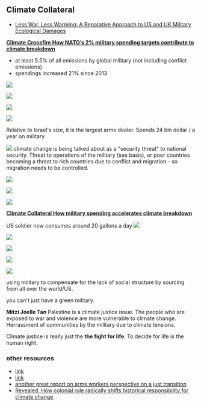 ## Climate Collateral 

- [Less War, Less Warming: A Reparative Approach to US and UK Military Ecological Damages](https://www.common-wealth.org/publications/less-war-less-warming-a-reparative-approach-to-us-and-uk-military-ecological-damages)

**[Climate Crossfire
How NATO’s 2% military spending targets contribute to climate breakdown](https://www.tni.org/en/publication/climate-crossfire)**

- at least 5.5% of all emissions by global military (not including conflict emissions)
- spendings increased 21% since 2013

![](../media/cleanshot_2023-11-28-at-07-47-40@2x.png)

![](../media/cleanshot_2023-11-28-at-07-49-05@2x.png)

![](../media/cleanshot_2023-11-28-at-07-49-34@2x.png)

![](../media/cleanshot_2023-11-28-at-07-50-34@2x.png)

Relative to Israel's size, it is the largest arms dealer. Spends 24 bln dollar / a year on military

![](../media/cleanshot_2023-11-28-at-07-53-33@2x.png)
climate change is being talked about as a "security threat" to national security. Threat to operations of the military (see basis), or poor countries becoming a threat to rich countries due to conflict and migration - so migration needs to be controlled. 

![](../media/cleanshot_2023-11-28-at-07-55-44@2x.png)

![](../media/cleanshot_2023-11-28-at-07-56-36@2x.png)

![](../media/cleanshot_2023-11-28-at-07-57-04@2x.png)

**[Climate Collateral
How military spending accelerates climate breakdown](https://www.tni.org/en/publication/climate-collateral)**

US soldier now consumes around 20 gallons a day 
![](../media/cleanshot_2023-11-28-at-08-00-00@2x.png)

![](../media/cleanshot_2023-11-28-at-08-01-14@2x.png)

![](../media/cleanshot_2023-11-28-at-08-03-35@2x.png)

![](../media/cleanshot_2023-11-28-at-08-03-56@2x.png)

![](../media/cleanshot_2023-11-28-at-08-05-53@2x.png)

using military to compensate for the lack of social structure by sourcing from all over the world/US. 

you can't just have a green military. 

**Mitzi Joelle Tan**
Palestine is a climate justice issue. The people who are exposed to war and violence are more vulnerable to climate change. Herrassment of communities by the military due to climate tensions. 

Climate justice is really just the **the fight for life**. To decide for life is the human right. 


### other resources
- [link](https://jacobin.com/2023/06/arms-dealers-environment-social-responsibility-investments-green-warfare-security)
- [link](https://www.workersinpalestine.org/the-calls-languages/english)
- [another great report on arms workers perspective on a just transition](https://www.thebritishacademy.ac.uk/documents/4197/Just-transitions-decarbonising-diversifying-defence-uk-usa.pdf)
- [Revealed: How colonial rule radically shifts historical responsibility for climate change](https://www.carbonbrief.org/revealed-how-colonial-rule-radically-shifts-historical-responsibility-for-climate-change/?_hsmi=284302147&_hsenc=p2ANqtz-9Sue_r9RXENt4WeOAiPxdZzgz95ehD_ANlyTZS318UeVFS1MIioSA7D_Kn8RfGmpr761qGXr6mN1zB5_7HZNr1j1QkdS99hEvHZ_s7NZ7pe4BrQHk)